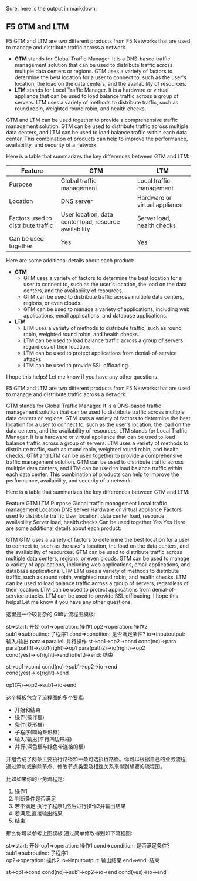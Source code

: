 Sure, here is the output in markdown:

## F5 GTM and LTM

F5 GTM and LTM are two different products from F5 Networks that are used to manage and distribute traffic across a network.

* **GTM** stands for Global Traffic Manager. It is a DNS-based traffic management solution that can be used to distribute traffic across multiple data centers or regions. GTM uses a variety of factors to determine the best location for a user to connect to, such as the user's location, the load on the data centers, and the availability of resources.
* **LTM** stands for Local Traffic Manager. It is a hardware or virtual appliance that can be used to load balance traffic across a group of servers. LTM uses a variety of methods to distribute traffic, such as round robin, weighted round robin, and health checks.

GTM and LTM can be used together to provide a comprehensive traffic management solution. GTM can be used to distribute traffic across multiple data centers, and LTM can be used to load balance traffic within each data center. This combination of products can help to improve the performance, availability, and security of a network.

Here is a table that summarizes the key differences between GTM and LTM:

| Feature | GTM | LTM |
|---|---|---|
| Purpose | Global traffic management | Local traffic management |
| Location | DNS server | Hardware or virtual appliance |
| Factors used to distribute traffic | User location, data center load, resource availability | Server load, health checks |
| Can be used together | Yes | Yes |

Here are some additional details about each product:

* **GTM**
    * GTM uses a variety of factors to determine the best location for a user to connect to, such as the user's location, the load on the data centers, and the availability of resources.
    * GTM can be used to distribute traffic across multiple data centers, regions, or even clouds.
    * GTM can be used to manage a variety of applications, including web applications, email applications, and database applications.
* **LTM**
    * LTM uses a variety of methods to distribute traffic, such as round robin, weighted round robin, and health checks.
    * LTM can be used to load balance traffic across a group of servers, regardless of their location.
    * LTM can be used to protect applications from denial-of-service attacks.
    * LTM can be used to provide SSL offloading.

I hope this helps! Let me know if you have any other questions.



F5 GTM and LTM are two different products from F5 Networks that are used to manage and distribute traffic across a network.

GTM stands for Global Traffic Manager. It is a DNS-based traffic management solution that can be used to distribute traffic across multiple data centers or regions. GTM uses a variety of factors to determine the best location for a user to connect to, such as the user's location, the load on the data centers, and the availability of resources.
LTM stands for Local Traffic Manager. It is a hardware or virtual appliance that can be used to load balance traffic across a group of servers. LTM uses a variety of methods to distribute traffic, such as round robin, weighted round robin, and health checks.
GTM and LTM can be used together to provide a comprehensive traffic management solution. GTM can be used to distribute traffic across multiple data centers, and LTM can be used to load balance traffic within each data center. This combination of products can help to improve the performance, availability, and security of a network.

Here is a table that summarizes the key differences between GTM and LTM:

Feature	GTM	LTM
Purpose	Global traffic management	Local traffic management
Location	DNS server	Hardware or virtual appliance
Factors used to distribute traffic	User location, data center load, resource availability	Server load, health checks
Can be used together	Yes	Yes
Here are some additional details about each product:

GTM
GTM uses a variety of factors to determine the best location for a user to connect to, such as the user's location, the load on the data centers, and the availability of resources.
GTM can be used to distribute traffic across multiple data centers, regions, or even clouds.
GTM can be used to manage a variety of applications, including web applications, email applications, and database applications.
LTM
LTM uses a variety of methods to distribute traffic, such as round robin, weighted round robin, and health checks.
LTM can be used to load balance traffic across a group of servers, regardless of their location.
LTM can be used to protect applications from denial-of-service attacks.
LTM can be used to provide SSL offloading.
I hope this helps! Let me know if you have any other questions.


这里是一个较复杂的 Gliffy 流程图模板:

st=>start: 开始 
op1=>operation: 操作1
op2=>operation: 操作2
sub1=>subroutine: 子程序1
cond=>condition: 是否满足条件?
io=>inputoutput: 输入/输出
para=>parallel: 并行操作 
st->op1->op2->cond
cond(no)->para 
para(path1)->sub1(right)->op1
para(path2)->io(right)->op2  
cond(yes)->io(right)->end
io(left)->end: 结束

st->op1->cond 
cond(no)->sub1->op2->io->end  
cond(yes)->io(right)->end

op1(右)->op2->sub1->io->end


这个模板包含了流程图的多个要素:

- 开始和结束
- 操作(操作框)
- 条件(菱形框)
- 子程序(圆角矩形框) 
- 输入/输出(平行四边形框)
- 并行(深色框与绿色带连接的框)

并组合成了两条主要执行路径和一条可选执行路径。你可以根据自己的业务流程,通过添加或删除节点、修改节点类型及相连关系来得到想要的流程图。

比如如果你的业务流程是:

1. 操作1 
2. 判断条件是否满足
3. 若不满足,执行子程序1,然后进行操作2并输出结果
4. 若满足,直接输出结果 
5. 结束

那么你可以参考上图模板,通过简单修改得到如下流程图:

st=>start: 开始
op1=>operation: 操作1 
cond=>condition: 是否满足条件?
sub1=>subroutine: 子程序1  
op2=>operation: 操作2
io=>inputoutput: 输出结果 
end=>end: 结束

st->op1->cond 
cond(no)->sub1->op2->io->end
cond(yes)->io->end

